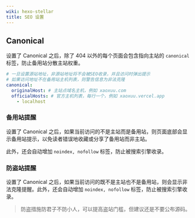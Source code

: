 ```yaml
---
wiki: hexo-stellar
title: SEO 设置
---
```



## Canonical

设置了 Canonical 之后，除了 404 以外的每个页面会包含指向主站的 `canonical` 标签，防止备用站分散主站权重。

```yaml
# 一旦设置源站地址，非源站地址将不会被SEO收录，并且访问时弹出提示
# 如果访问地址不在备用站主机列表，则警告信息为非法克隆
canonical:
  originalHost: # 主站点域名主机，例如 xaoxuu.com
  officialHosts: # 官方主机列表，每行一个，例如 xaoxuu.vercel.app
    - localhost
```

### 备用站提醒

设置了 Canonical 之后，如果当前访问的不是主站而是备用站，则页面底部会显示备用站提示，以免读者错误地收藏或分享了备用站而非主站。

此外，还会自动增加 `noindex, nofollow` 标签，防止被搜索引擎收录。

### 防盗站提醒

设置了 Canonical 之后，如果当前访问的既不是主站也不是备用站，则会显示非法克隆提醒。此外，还会自动增加 `noindex, nofollow` 标签，防止被搜索引擎收录。

> 防盗措施防君子不防小人，可以提高盗站门槛，但建议还是不要公布源码。

